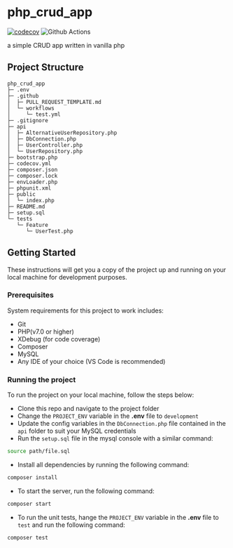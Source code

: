 # php_crud_app

[![codecov](https://codecov.io/gh/olorondu-emeka/php_crud_app/branch/main/graph/badge.svg)](https://codecov.io/gh/olorondu-emeka/php_crud_app)
![Github Actions](https://github.com/olorondu-emeka/php_crud_app/actions/workflows/test.yml/badge.svg)

a simple CRUD app written in vanilla php

## Project Structure

```
php_crud_app
├─ .env
├─ .github
│  ├─ PULL_REQUEST_TEMPLATE.md
│  └─ workflows
│     └─ test.yml
├─ .gitignore
├─ api
│  ├─ AlternativeUserRepository.php
│  ├─ DbConnection.php
│  ├─ UserController.php
│  └─ UserRepository.php
├─ bootstrap.php
├─ codecov.yml
├─ composer.json
├─ composer.lock
├─ envLoader.php
├─ phpunit.xml
├─ public
│  └─ index.php
├─ README.md
├─ setup.sql
└─ tests
   └─ Feature
      └─ UserTest.php

```

## Getting Started

These instructions will get you a copy of the project up and running on your local machine for development purposes.

### Prerequisites

System requirements for this project to work includes:

- Git
- PHP(v7.0 or higher)
- XDebug (for code coverage)
- Composer
- MySQL
- Any IDE of your choice (VS Code is recommended)

### Running the project

To run the project on your local machine, follow the steps below:

- Clone this repo and navigate to the project folder
- Change the `PROJECT_ENV` variable in the **.env** file to `development`
- Update the config variables in the `DbConnection.php` file contained in the `api` folder to suit your MySQL credentials
- Run the `setup.sql` file in the mysql console with a similar command:

```bash
source path/file.sql
```

- Install all dependencies by running the following command:

```bash
composer install
```

- To start the server, run the following command:

```bash
composer start
```

- To run the unit tests, hange the `PROJECT_ENV` variable in the **.env** file to `test` and run the following command:

```bash
composer test
```
